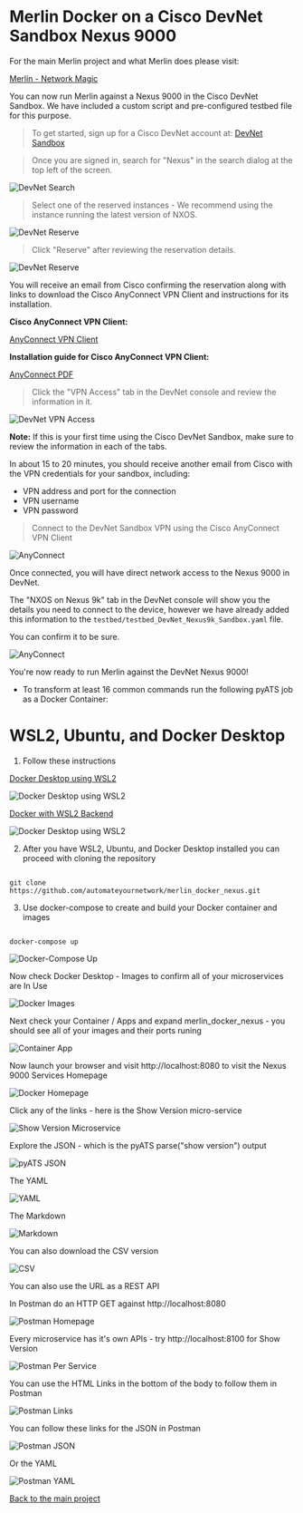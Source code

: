 # Merlin Docker on a Cisco DevNet Sandbox Nexus 9000

For the main Merlin project and what Merlin does please visit:

[Merlin - Network Magic](https://github.com/automateyournetwork/merlin)

You can now run Merlin against a Nexus 9000 in the Cisco DevNet Sandbox.  We have included a custom script and pre-configured testbed file for this purpose.

>To get started, sign up for a Cisco DevNet account at: [DevNet Sandbox](https://devnetsandbox.cisco.com/RM/Topology)

>Once you are signed in, search for "Nexus" in the search dialog at the top left of the screen.

![DevNet Search](images/03_devnetsb-01.png)

>Select one of the reserved instances - We recommend using the instance running the latest version of NXOS.

![DevNet Reserve](images/03_devnetsb-02.png)

>Click "Reserve" after reviewing the reservation details.

![DevNet Reserve](images/03_devnetsb-03.png)

You will receive an email from Cisco confirming the reservation along with links to download the Cisco AnyConnect VPN Client and instructions for its installation.

**Cisco AnyConnect VPN Client:**

[AnyConnect VPN Client](https://developer.cisco.com/site/sandbox/anyconnect/)

**Installation guide for Cisco AnyConnect VPN Client:**

[AnyConnect PDF](https://devnetsandbox.cisco.com/Docs/VPN_Access/AnyConnect_Installation_Guide.pdf)

>Click the "VPN Access" tab in the DevNet console and review the information in it.

![DevNet VPN Access](images/01_devnetsb-04.png)

**Note:** If this is your first time using the Cisco DevNet Sandbox, make sure to review the information in each of the tabs.

In about 15 to 20 minutes, you should receive another email from Cisco with the VPN credentials for your sandbox, including:

* VPN address and port for the connection
* VPN username
* VPN password

>Connect to the DevNet Sandbox VPN using the Cisco AnyConnect VPN Client

![AnyConnect](images/01_devnetsb-05.png)

Once connected, you will have direct network access to the Nexus 9000 in DevNet.

The "NXOS on Nexus 9k" tab in the DevNet console will show you the details you need to connect to the device, however we have already added this information to the `testbed/testbed_DevNet_Nexus9k_Sandbox.yaml` file.

You can confirm it to be sure.

![AnyConnect](images/03_devnetsb-06.png)

You're now ready to run Merlin against the DevNet Nexus 9000!

* To transform at least 16 common commands run the following pyATS job as a Docker Container:

# WSL2, Ubuntu, and Docker Desktop

1. Follow these instructions 

[Docker Desktop using WSL2](https://code.visualstudio.com/blogs/2020/03/02/docker-in-wsl2)

![Docker Desktop using WSL2](images/docker_wsl.PNG)

[Docker with WSL2 Backend](https://docs.docker.com/docker-for-windows/wsl/)

![Docker Desktop using WSL2](images/docker_wsl_backend.PNG)

2. After you have WSL2, Ubuntu, and Docker Desktop installed you can proceed with cloning the repository 

``` console

git clone https://github.com/automateyournetwork/merlin_docker_nexus.git

```

3. Use docker-compose to create and build your Docker container and images 

``` console

docker-compose up

```
![Docker-Compose Up](images/creating.PNG)

Now check Docker Desktop - Images to confirm all of your microservices are In Use 

![Docker Images](images/images.PNG)

Next check your Container / Apps and expand merlin_docker_nexus - you should see all of your images and their ports runing 

![Container App](images/container_app.PNG)

Now launch your browser and visit http://localhost:8080 to visit the Nexus 9000 Services Homepage

![Docker Homepage](images/docker_homepage.PNG)

Click any of the links - here is the Show Version micro-service

![Show Version Microservice](images/show_version_microservice.PNG)

Explore the JSON - which is the pyATS parse("show version") output 

![pyATS JSON](images/version_json.PNG)

The YAML 

![YAML](images/version_yaml.PNG)

The Markdown

![Markdown](images/version_md.PNG)

You can also download the CSV version

![CSV](images/ver_csv.PNG)

You can also use the URL as a REST API 

In Postman do an HTTP GET against http://localhost:8080

![Postman Homepage](images/postman01.PNG)

Every microservice has it's own APIs - try http://localhost:8100 for Show Version

![Postman Per Service](images/postman02.PNG)

You can use the HTML Links in the bottom of the body to follow them in Postman 

![Postman Links](images/postman03.PNG)

You can follow these links for the JSON in Postman

![Postman JSON](images/postman04.PNG)

Or the YAML 

![Postman YAML](images/postman05.PNG)

[Back to the main project](https://github.com/automateyournetwork/merlin)